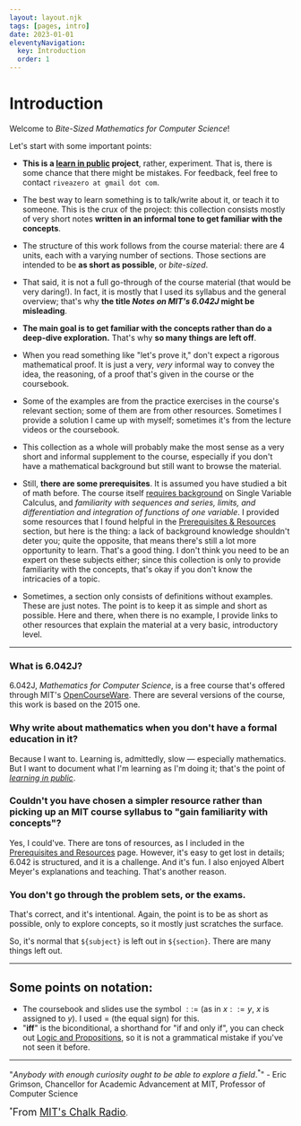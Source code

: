 ```yaml
---
layout: layout.njk
tags: [pages, intro]
date: 2023-01-01
eleventyNavigation:
  key: Introduction
  order: 1
---
```


# Introduction

<div class="intro"></div>

Welcome to _Bite-Sized Mathematics for Computer Science_!

Let's start with some important points:

- **This is a [learn in public](https://www.swyx.io/learn-in-public) project**, rather, experiment. That is, there is some chance that there might be mistakes. For feedback, feel free to contact `riveazero at gmail dot com`.

- The best way to learn something is to talk/write about it, or teach it to someone. This is the crux of the project: this collection consists mostly of very short notes **written in an informal tone to get familiar with the concepts**.

- The structure of this work follows from the course material: there are 4 units, each with a varying number of sections. Those sections are intended to be **as short as possible**, or _bite-sized_. 

- That said, it is not a full go-through of the course material (that would be very daring!). In fact, it is mostly that I used its syllabus and the general overview; that's why **the title _Notes on MIT's 6.042J_ might be misleading**. 

- **The main goal is to get familiar with the concepts rather than do a deep-dive exploration.** That's why **so many things are left off**.

- When you read something like "let's prove it," don't expect a rigorous mathematical proof. It is just a very, _very_ informal way to convey the idea, the reasoning, of a proof that's given in the course or the coursebook. 

- Some of the examples are from the practice exercises in the course's relevant section; some of them are from other resources. Sometimes I provide a solution I came up with myself; sometimes it's from the lecture videos or the coursebook. 

- This collection as a whole will probably make the most sense as a very short and informal supplement to the course, especially if you don't have a mathematical background but still want to browse the material.

- Still, **there are some prerequisites**. It is assumed you have studied a bit of math before. The course itself [requires background](https://openlearninglibrary.mit.edu/courses/course-v1:OCW+6.042J+2T2019/courseware/30a3227b34eb4b2b8f1df191e7632f79/82b828ab487a4cd08a4357743d121e79/?activate_block_id=block-v1%3AOCW%2B6.042J%2B2T2019%2Btype%40sequential%2Bblock%4082b828ab487a4cd08a4357743d121e79) on Single Variable Calculus, and _familiarity with sequences and series, limits, and differentiation and integration of functions of one variable_. I provided some resources that I found helpful in the [Prerequisites & Resources](bite-sized-math-for-cs/prerequisites-and-resources) section, but here is the thing: a lack of background knowledge shouldn't deter you; quite the opposite, that means there's still a lot more opportunity to learn. That's a good thing. I don't think you need to be an expert on these subjects either; since this collection is only to provide familiarity with the concepts, that's okay if you don't know the intricacies of a topic.

- Sometimes, a section only consists of definitions without examples. These are just notes. The point is to keep it as simple and short as possible. Here and there, when there is no example, I provide links to other resources that explain the material at a very basic, introductory level. 

---

### What is 6.042J?

6.042J, _Mathematics for Computer Science_, is a free course that's offered through MIT's [OpenCourseWare](https://openlearninglibrary.mit.edu/courses/course-v1:OCW+6.042J+2T2019/about). There are several versions of the course, this work is based on the 2015 one.


### Why write about mathematics when you don't have a formal education in it?

Because I want to.
Learning is, admittedly, slow — especially mathematics. But I want to document what I'm learning as I'm doing it; that's the point of [_learning in public_](https://www.swyx.io/learn-in-public).


### Couldn't you have chosen a simpler resource rather than picking up an MIT course syllabus to "gain familiarity with concepts"?

Yes, I could've. There are tons of resources, as I included in the [Prerequisites and Resources](bite-sized-math-for-cs/prerequisites-and-resources) page. However, it's easy to get lost in details; 6.042 is structured, and it is a challenge. And it's fun. 
I also enjoyed Albert Meyer's explanations and teaching. That's another reason.


### You don't go through the problem sets, or the exams.

That's correct, and it's intentional.
Again, the point is to be as short as possible, only to explore concepts, so it mostly just scratches the surface.

So, it's normal that `${subject}` is left out in `${section}`. There are many things left out.

---

## Some points on notation:

- The coursebook and slides use the symbol $::=$ (as in $x ::= y$, $x$ is assigned to $y$). I used $=$ (the equal sign) for this. 
- "**iff**" is the biconditional, a shorthand for "if and only if", you can check out [Logic and Propositions](bite-sized-math-for-cs/unit-01-proofs/logic-and-propositions/), so it is not a grammatical mistake if you've not seen it before.

---

"_Anybody with enough curiosity ought to be able to explore a field_.<sup>*</sup>" - Eric Grimson, Chancellor for Academic Advancement at MIT, Professor of Computer Science

<sup>*</sup><span style="font-size: 18px;">From <a href="https://chalk-radio.simplecast.com/episodes/opening-computer-science-to-everyone-with-chancellor-eric-grimson-Bpcx1tMI">MIT's Chalk Radio</a></span>.
